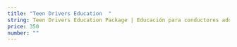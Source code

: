 ```yaml
---
title: "Teen Drivers Education  "
string: Teen Drivers Education Package | Educación para conductores adolescentes
price: 350
number: ""
---
```

